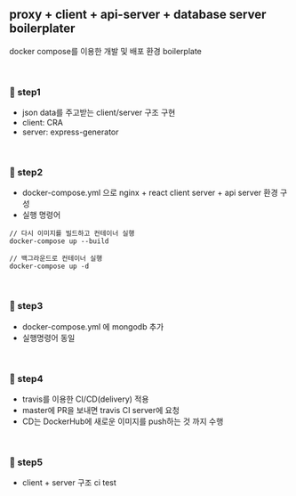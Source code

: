 ## proxy + client + api-server + database server boilerplater

docker compose를 이용한 개발 및 배포 환경 boilerplate

<br>

### 🌈 step1

- json data를 주고받는 client/server 구조 구현
- client: CRA
- server: express-generator

<br>

### 🌈 step2

- docker-compose.yml 으로 nginx + react client server + api server 환경 구성
- 실행 명령어

```
// 다시 이미지를 빌드하고 컨테이너 실행
docker-compose up --build

// 백그라운드로 컨테이너 실행
docker-compose up -d

```

<br>

### 🌈 step3

- docker-compose.yml 에 mongodb 추가
- 실행명령어 동일

<br>

### 🌈 step4

- travis를 이용한 CI/CD(delivery) 적용
- master에 PR을 보내면 travis CI server에 요청
- CD는 DockerHub에 새로운 이미지를 push하는 것 까지 수행

<br>

### 🌈 step5

- client + server 구조 ci test
